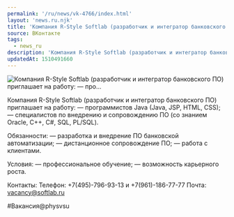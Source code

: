 ```yaml
---
permalink: '/ru/news/vk-4766/index.html'
layout: 'news.ru.njk'
title: 'Компания R-Style Softlab (разработчик и интегратор банковского ПО) приглашает на работу:  — про'
source: ВКонтакте
tags:
  - news_ru
description: 'Компания R-Style Softlab (разработчик и интегратор банковского ПО) приглашает на работу:  — про…'
updatedAt: 1510491660
---
```

![Компания R-Style Softlab (разработчик и интегратор банковского ПО) приглашает на работу:  — про…](https://sun9-26.userapi.com/impf/c840133/v840133442/41a5b/MDwVdgcT4DY.jpg?size=900x600&quality=96&proxy=1&sign=23134c6d6f0947101b8b5bd534342151&c_uniq_tag=s9_-Lya3kXvObbaHQf6hpwhH8ls124eM_Y1XjNv6DH8&type=album)

Компания R-Style Softlab (разработчик и интегратор банковского ПО) приглашает на работу:
— программистов Java (Java, JSP, HTML, CSS);
— специалистов по внедрению и сопровождению ПО (со знанием Oracle, C++, C#, SQL, PL/SQL).

Обязанности:
— разработка и внедрение ПО банковской автоматизации;
— дистанционное сопровождение ПО;
— работа с клиентами.

Условия:
— профессиональное обучение;
— возможность карьерного роста.

Контакты:
Телефон: +7(495)-796-93-13 и +7(961)-186-77-77
Почта: vacancy@softlab.ru

#Вакансия@physvsu
